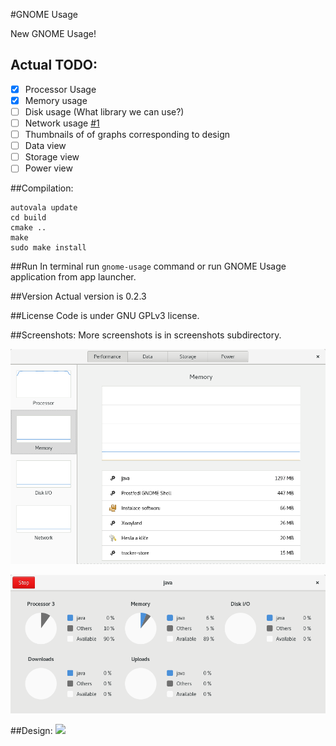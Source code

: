#GNOME Usage

New GNOME Usage!

## Actual TODO:
- [x] Processor Usage
- [x] Memory usage
- [ ] Disk usage (What library we can use?)
- [ ] Network usage [#1](http://github.com/petr-stety-stetka/gnome-usage/issues/1)
- [ ] Thumbnails of of graphs corresponding to design
- [ ] Data view
- [ ] Storage view
- [ ] Power view

##Compilation:
```
autovala update
cd build
cmake ..
make
sudo make install
```
##Run
In terminal run ```gnome-usage``` command or run GNOME Usage application from app launcher.

##Version
Actual version is 0.2.3

##License
Code is under GNU GPLv3 license.

##Screenshots:
More screenshots is in screenshots subdirectory.

![Screenshot](screenshots/screenshot3.png?raw=true )

![Screenshot](screenshots/screenshot4.png?raw=true )

##Design:
<img src="https://raw.githubusercontent.com/gnome-design-team/gnome-mockups/master/usage/usage-wires.png">
